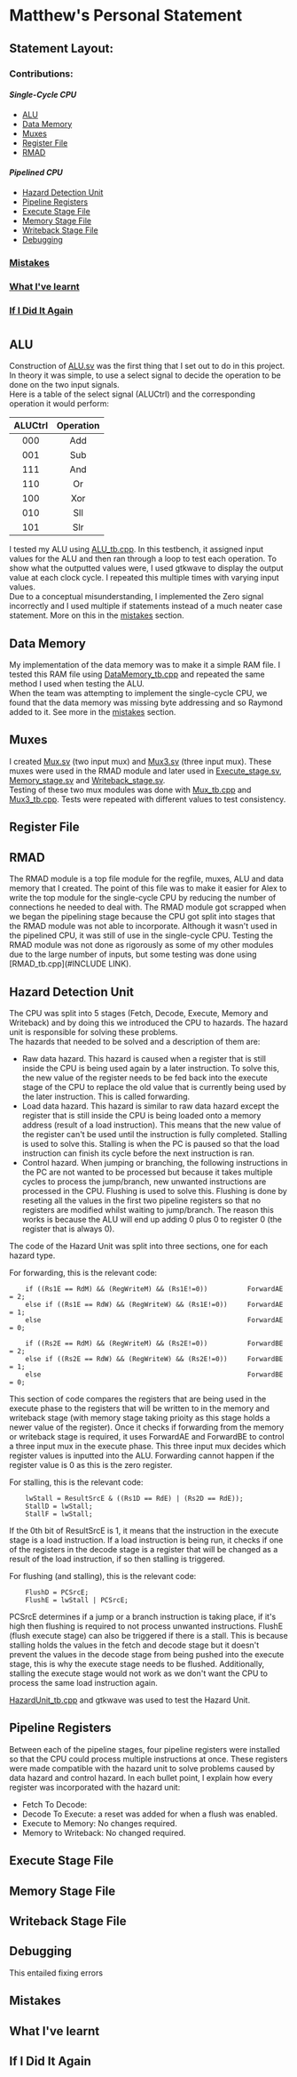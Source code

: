 # **Matthew's Personal Statement** #

## Statement Layout: ##

### Contributions: ##

#### *Single-Cycle CPU* ###
- [ALU](#ALU)
- [Data Memory](#DataMemory)
- [Muxes](#Muxes)
- [Register File](#RegisterFile)
- [RMAD](#RMAD)

#### *Pipelined CPU* ###
- [Hazard Detection Unit](#HazardDetectionUnit)
- [Pipeline Registers](#PipelineRegisters)
- [Execute Stage File](#ExecuteStageFile)
- [Memory Stage File](#MemoryStageFile)
- [Writeback Stage File](#WritebackStageFile)
- [Debugging](#Debugging)

### [Mistakes](#Mistakes) ###

### [What I've learnt](#Learnt) ###

### [If I Did It Again](#Improvements) ###

#

<div id="ALU">

## ALU  ##
Construction of [ALU.sv](#https://github.com/M-uch/IAC_RISCV32I_Team_23/blob/main/Legacy%20Components/RMAD/ALU.sv) was the first thing that I set out to do in this project. In theory it was simple, to use a select signal to decide the operation to be done on the two input signals.<br /> 
Here is a table of the select signal (ALUCtrl) and the corresponding operation it would perform:

|  ALUCtrl  | Operation | 
|:---------:|:---------:| 
| 000       | Add       | 
| 001       | Sub       | 
| 111       | And       | 
| 110       | Or        | 
| 100       | Xor       | 
| 010       | Sll       | 
| 101       | Slr       |

I tested my ALU using [ALU_tb.cpp](ADDLINK). In this testbench, it assigned input values for the ALU and then ran through a loop to test each operation. To show what the outputted values were, I used gtkwave to display the output value at each clock cycle. I repeated this multiple times with varying input values.
<br />Due to a conceptual misunderstanding, I implemented the Zero signal incorrectly and I used multiple if statements instead of a much neater case statement. More on this in the [mistakes](#Mistakes) section.

<div id="DataMemory">

## Data Memory ##
My implementation of the data memory was to make it a simple RAM file. I tested this RAM file using [DataMemory_tb.cpp](ADDLINK) and repeated the same method I used when testing the ALU. <br />When the team was attempting to implement the single-cycle CPU, we found that the data memory was missing byte addressing and so Raymond added to it. See more in the [mistakes](#Mistakes) section.

<div id="Muxes">

## Muxes ##
I created [Mux.sv](#INCLUDELINK) (two input mux) and [Mux3.sv](#INCLUDELINK) (three input mux). These muxes were used in the RMAD module and later used in [Execute_stage.sv](#INCLUDELINK), [Memory_stage.sv](#INCLUDELINK) and [Writeback_stage.sv](#INCLUDELINK).<br />
Testing of these two mux modules was done with [Mux_tb.cpp](#INCLUDELINK) and [Mux3_tb.cpp](#INCLUDELINK). Tests were repeated with different values to test consistency.

<div id="RegisterFile">

## Register File ##

<div id="RMAD">

## RMAD ##
The RMAD module is a top file module for the regfile, muxes, ALU and data memory that I created. The point of this file was to make it easier for Alex to write the top module for the single-cycle CPU by reducing the number of connections he needed to deal with. The RMAD module got scrapped when we began the pipelining stage because the CPU got split into stages that the RMAD module was not able to incorporate. Although it wasn't used in the pipelined CPU, it was still of use in the single-cycle CPU.
Testing the RMAD module was not done as rigorously as some of my other modules due to the large number of inputs, but some testing was done using [RMAD_tb.cpp](#INCLUDE LINK).

<div id="HazardDetectionUnit">

## Hazard Detection Unit ##
The CPU was split into 5 stages (Fetch, Decode, Execute, Memory and Writeback) and by doing this we introduced the CPU to hazards. The hazard unit is responsible for solving these problems. <br />The hazards that needed to be solved and a description of them are:
- Raw data hazard. This hazard is caused when a register that is still inside the CPU is being used again by a later instruction. To solve this, the new value of the register needs to be fed back into the execute stage of the CPU to replace the old value that is currently being used by the later instruction. This is called forwarding.
- Load data hazard. This hazard is similar to raw data hazard except the register that is still inside the CPU is being loaded onto a memory address (result of a load instruction). This means that the new value of the register can't be used until the instruction is fully completed. Stalling is used to solve this. Stalling is when the PC is paused so that the load instruction can finish its cycle before the next instruction is ran.
- Control hazard. When jumping or branching, the following instructions in the PC are not wanted to be processed but because it takes multiple cycles to process the jump/branch, new unwanted instructions are processed in the CPU. Flushing is used to solve this. Flushing is done by reseting all the values in the first two pipeline registers so that no registers are modified whilst waiting to jump/branch. The reason this works is because the ALU will end up adding 0 plus 0 to register 0 (the register that is always 0).

The code of the Hazard Unit was split into three sections, one for each hazard type.<br />

For forwarding, this is the relevant code:

```
    if ((Rs1E == RdM) && (RegWriteM) && (Rs1E!=0))          ForwardAE = 2;
    else if ((Rs1E == RdW) && (RegWriteW) && (Rs1E!=0))     ForwardAE = 1;
    else                                                    ForwardAE = 0;

    if ((Rs2E == RdM) && (RegWriteM) && (Rs2E!=0))          ForwardBE = 2;
    else if ((Rs2E == RdW) && (RegWriteW) && (Rs2E!=0))     ForwardBE = 1;
    else                                                    ForwardBE = 0;
```
This section of code compares the registers that are being used in the execute phase to the registers that will be written to in the memory and writeback stage (with memory stage taking prioity as this stage holds a newer value of the register). Once it checks if forwarding from the memory or writeback stage is required, it uses ForwardAE and ForwardBE to control a three input mux in the execute phase. This three input mux decides which register values is inputted into the ALU. Forwarding cannot happen if the register value is 0 as this is the zero register.

For stalling, this is the relevant code:

```
    lwStall = ResultSrcE & ((Rs1D == RdE) | (Rs2D == RdE));
    StallD = lwStall;
    StallF = lwStall;
```
If the 0th bit of ResultSrcE is 1, it means that the instruction in the execute stage is a load instruction. If a load instruction is being run, it checks if one of the registers in the decode stage is a register that will be changed as a result of the load instruction, if so then stalling is triggered.

For flushing (and stalling), this is the relevant code:

```
    FlushD = PCSrcE;
    FlushE = lwStall | PCSrcE;
```
PCSrcE determines if a jump or a branch instruction is taking place, if it's high then flushing is required to not process unwanted instructions. FlushE (flush execute stage) can also be triggered if there is a stall. This is because stalling holds the values in the fetch and decode stage but it doesn't prevent the values in the decode stage from being pushed into the execute stage, this is why the execute stage needs to be flushed. Additionally, stalling the execute stage would not work as we don't want the CPU to process the same load instruction again.

[HazardUnit_tb.cpp](ADDLINK) and gtkwave was used to test the Hazard Unit.

<div id="PipelineRegisters">

## Pipeline Registers ##
Between each of the pipeline stages, four pipeline registers were installed so that the CPU could process multiple instructions at once. These registers were made compatible with the hazard unit to solve problems caused by data hazard and control hazard. In each bullet point, I explain how every register was incorporated with the hazard unit:

- Fetch To Decode:
- Decode To Execute: a reset was added for when a flush was enabled.
- Execute to Memory: No changes required.
- Memory to Writeback: No changed required.

<div id="ExecuteStageFile">

## Execute Stage File ##

<div id="MemoryStageFile">

## Memory Stage File ##

<div id="WritebackStageFile">

## Writeback Stage File ##

<div id="Debugging">

## Debugging ##
This entailed fixing errors

<div id="Mistakes">

## Mistakes ##

<div id="Learnt">

## What I've learnt ##

<div id="Improvements">

## If I Did It Again ##

